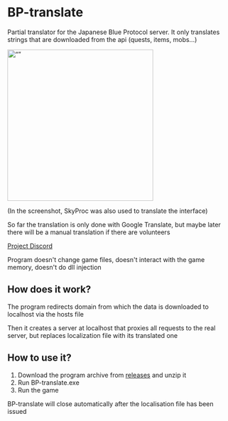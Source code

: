 # BP-translate

Partial translator for the Japanese Blue Protocol server. It only translates strings that are downloaded from the api (quests, items, mobs...)
 
<img src="https://i.imgur.com/PwC50La.png" alt= “” width="328" height="341">

(In the screenshot, SkyProc was also used to translate the interface)

So far the translation is only done with Google Translate, but maybe later there will be a manual translation if there are volunteers

[Project Discord](https://discord.gg/YhKkzdduC)

Program doesn't change game files, doesn't interact with the game memory, doesn't do dll injection

## How does it work?

The program redirects domain from which the data is downloaded to localhost via the hosts file

Then it creates a server at localhost that proxies all requests to the real server, but replaces localization file with its translated one

## How to use it?

1. Download the program archive from [releases](https://github.com/ArtFect/BP-translate/releases) and unzip it
2. Run BP-translate.exe
3. Run the game


BP-translate will close automatically after the localisation file has been issued
